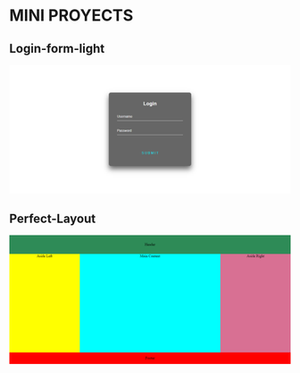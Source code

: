 # MINI PROYECTS



## Login-form-light
![Login-form-light](/Login_Form_Light/Login-Form-Light.png)

## Perfect-Layout
![Perfect-Layout](/Perfect_Layout/Perfect-Layout.png)